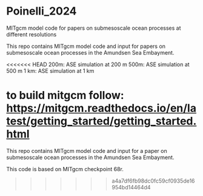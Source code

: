 # Poinelli_2024
MITgcm model code for papers on submesoscale ocean processes at different resolutions

This repo contains MITgcm model code and input for papers on submesoscale ocean processes in the Amundsen Sea Embayment.

<<<<<<< HEAD
200m: ASE simulation at 200 m 
500m: ASE simulation at 500 m
1 km: ASE simulation at 1 km

to build mitgcm follow:
https://mitgcm.readthedocs.io/en/latest/getting_started/getting_started.html
=======
This repo contains MITgcm model code and input for a paper on submesoscale ocean processes in the Amundsen Sea Embayment.

This code is based on MITgcm checkpoint 68r.
>>>>>>> a4a7df6fb98dc0fc59cf0935de16954bd14464d4
